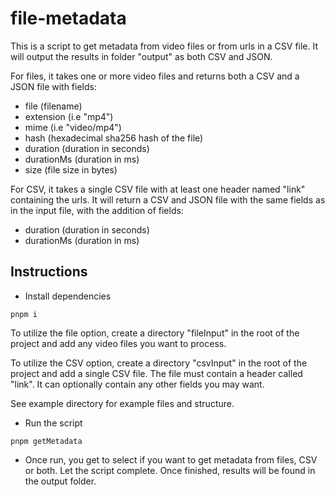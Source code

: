 # file-metadata

This is a script to get metadata from video files or from urls in a CSV file. It will output the results in folder "output" as both CSV and JSON.

For files, it takes one or more video files and returns both a CSV and a JSON file with fields:

- file (filename)
- extension (i.e "mp4")
- mime (i.e "video/mp4")
- hash (hexadecimal sha256 hash of the file)
- duration (duration in seconds)
- durationMs (duration in ms)
- size (file size in bytes)

For CSV, it takes a single CSV file with at least one header named "link" containing the urls. It will return a CSV and JSON file with the same fields as in the input file, with the addition of fields:

- duration (duration in seconds)
- durationMs (duration in ms)

## Instructions

- Install dependencies

```
pnpm i
```

To utilize the file option, create a directory "fileInput" in the root of the project and add any video files you want to process.

To utilize the CSV option, create a directory "csvInput" in the root of the project and add a single CSV file. The file must contain a header called "link". It can optionally contain any other fields you may want.

See example directory for example files and structure.

- Run the script

```
pnpm getMetadata
```

- Once run, you get to select if you want to get metadata from files, CSV or both. Let the script complete. Once finished, results will be found in the output folder.

